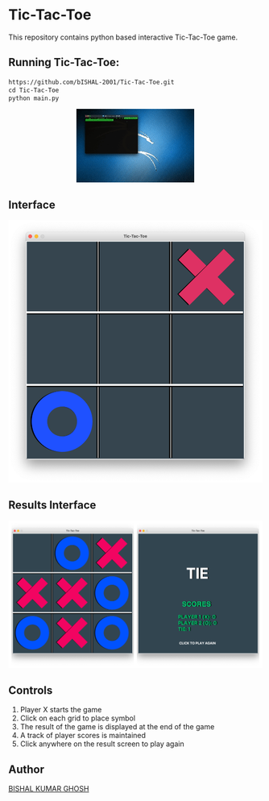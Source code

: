 # Tic-Tac-Toe

This repository contains python based interactive Tic-Tac-Toe game.

## Running Tic-Tac-Toe:

```
https://github.com/bISHAL-2001/Tic-Tac-Toe.git
cd Tic-Tac-Toe
python main.py
```

<p align="center">
<img src="/images/preview.gif">
</p>

## Interface
<p align="center">
<img width=1000 src="/images/Game Interface.png">
</p>

## Results Interface
<p align="center">
<img width=1000 src="/images/Results.png">
</p>

## Controls
1. Player X starts the game
2. Click on each grid to place symbol
3. The result of the game is displayed at the end of the game
4. A track of player scores is maintained
5. Click anywhere on the result screen to play again



## Author
[BISHAL KUMAR GHOSH](https://www.prism.gatech.edu/~manwar8)


